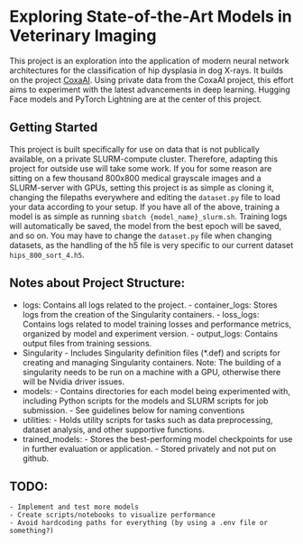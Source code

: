 # Exploring State-of-the-Art Models in Veterinary Imaging
This project is an exploration into the application of modern neural network architectures for the classification of hip dysplasia in dog X-rays. It builds on the project [CoxaAI](https://github.com/huynhngoc/coxaai/tree/master). Using private data from the CoxaAI project, this effort aims to experiment with the latest advancements in deep learning. 
Hugging Face models and PyTorch Lightning are at the center of this project.

## Getting Started
This project is built specifically for use on data that is not publically available, on a private SLURM-compute cluster. Therefore, adapting this project for outside use will take some work. If you for some reason are sitting on a few thousand 800x800 medical grayscale images and a SLURM-server with GPUs, setting this project is as simple as cloning it, changing the filepaths everywhere and editing the `dataset.py` file to load your data according to your setup. 
If you have all of the above, training a model is as simple as running `sbatch {model_name}_slurm.sh`. Training logs will automatically be saved, the model from the best epoch will be saved, and so on. You may have to change the `dataset.py` file when changing datasets, as the handling of the h5 file is very specific to our current dataset `hips_800_sort_4.h5`.

## Notes about Project Structure:
- 	logs: Contains all logs related to the project.
		- container_logs: Stores logs from the creation of the Singularity containers. 
		- loss_logs: Contains logs related to model training losses and performance metrics, organized by model and experiment version.
		- output_logs: Contains output files from training sessions.
- 	Singularity
		- Includes Singularity definition files (*.def) and scripts for creating and managing Singularity containers. Note: The building of a singularity needs to be run on a machine with a GPU, otherwise there will be Nvidia driver issues.
- 	models:
		- Contains directories for each model being experimented with, including Python scripts for the models and SLURM scripts for job submission. 
		- See guidelines below for naming conventions
- 	utilities:
		- Holds utility scripts for tasks such as data preprocessing, dataset analysis, and other supportive functions.
- 	trained_models:
		- Stores the best-performing model checkpoints for use in further evaluation or application.
		- Stored privately and not put on github.

## TODO:
	- Implement and test more models
	- Create scripts/notebooks to visualize performance
	- Avoid hardcoding paths for everything (by using a .env file or something?)